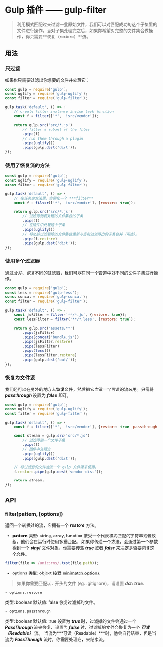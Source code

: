 # Gulp 插件 —— gulp-filter

> 利用模式匹配过来过滤一批原始文件，我们可以对匹配成功的这个子集里的文件进行操作。当对子集处理完之后，如果你希望对完整的文件集合做操作，你只需要**恢复（restore）**流。

## 用法

### 只过滤

如果你只需要过滤出你想要的文件并处理它：

```javascript
const gulp = require('gulp');
const uglify = require('gulp-uglify');
const filter = require('gulp-filter');

gulp.task('default', () => {
    // create filter instance inside task function
    const f = filter(['*', '!src/vendor']);

    return gulp.src('src/*.js')
        // filter a subset of the files
        .pipe(f)
        // run them through a plugin
        .pipe(uglify())
        .pipe(gulp.dest('dist'));
});
```

### 使用了恢复流的方法

```javascript
const gulp = require('gulp');
const uglify = require('gulp-uglify');
const filter = require('gulp-filter');

gulp.task('default', () => {
    // 在任务的方法里，实例化一个 ***filter**
    const f = filter(['*', '!src/vendor'], {restore: true});

    return gulp.src('src/*.js')
        // 过滤得到要处理的文件集合的子集
        .pipe(f)
        // 在插件中处理这个子集
        .pipe(uglify())
        // 将之前过滤剔除的文件集合重新与当前过滤得出的子集合并（可选）。
        .pipe(f.restore)
        .pipe(gulp.dest('dist'));
});
```

### 使用多个过滤器

通过*合并*、*恢复*不同的过滤器，我们可以在同一个管道中对不同的文件子集进行操作。

```javascript
const gulp = require('gulp');
const less = require('gulp-less');
const concat = require('gulp-concat');
const filter = require('gulp-filter');

gulp.task('default', () => {
    const jsFilter = filter('**/*.js', {restore: true});
    const lessFilter = filter('**/*.less', {restore: true});

    return gulp.src('assets/**')
        .pipe(jsFilter)
        .pipe(concat('bundle.js'))
        .pipe(jsFilter.restore)
        .pipe(lessFilter)
        .pipe(less())
        .pipe(lessFilter.restore)
        .pipe(gulp.dest('out/'));
});
```

### 恢复为文件源

我们还可以在另外的地方去**恢复**文件，然后把它当做一个可读的流来用。只需将 ***passthrough*** 设置为 ***false*** 即可。

```javascript
const gulp = require('gulp');
const uglify = require('gulp-uglify');
const filter = require('gulp-filter');

gulp.task('default', () => {
    const f = filter(['*', '!src/vendor'], {restore: true, passthrough: false});

    const stream = gulp.src('src/*.js')
        // 过滤得到一个文件子集
        .pipe(f)
        // 插件中处理之
        .pipe(uglify())
        .pipe(gulp.dest('dist'));

    // 将过滤后的文件当做一个 gulp 文件源来使用。
    f.restore.pipe(gulp.dest('vendor-dist'));

    return stream;
});
```

## API

### filter(pattern, [options])
返回一个转换过的流，它拥有一个 ***restore*** 方法。

- **pattern**
类型: string, array, function
接受一个代表模式匹配的字符串或者数组，他们会在运行时使用多重匹配。
如果你传递一个方法，会通过第一个参数得到一个 ***vinyl*** 文件对象，你需要传递 ***true*** 或者 ***false*** 来决定是否要包含这个文件。
```javascript
filter(file => /unicorns/.test(file.path));
```
- options
类型: object
接受 [minimatch options](https://github.com/isaacs/minimatch#options).
> 如果你需要匹配以 ***.*** 开头的文件 (eg. .gitignore)，请设置 ***dot: true***.

    - options.restore
类型: boolean
默认值: false
恢复过滤掉的文件。

    - options.passthrough
类型: boolean
默认值: true
设置为 ***true*** 时，过滤掉的文件会通过一个 ***PassThrough*** 流来恢复，设置为 ***false*** 时，过滤掉的文件会恢复为一个 ***可读（Readable）*** 流。
当流为***可读（Readable）***时，他会自行结束，但是当流为 ***PassThrough*** 流时，你需要处理它，来结束流。

